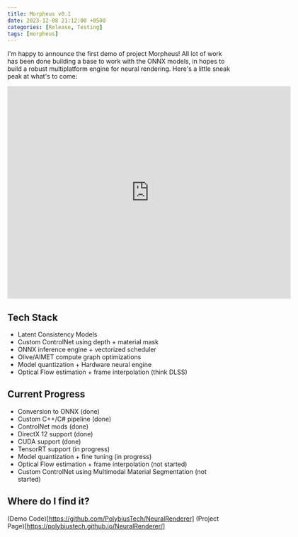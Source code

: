 ```yaml
---
title: Morpheus v0.1
date: 2023-12-08 21:12:00 +0500
categories: [Release, Testing]
tags: [morpheus]
---
```


I'm happy to announce the first demo of project Morpheus!
All lot of work has been done building a base to work with the ONNX models,
in hopes to build a robust multiplatform engine for neural rendering.
Here's a little sneak peak at what's to come:

<iframe width="640" height="480" src="https://www.youtube.com/embed/uBPPXIbcJOo" title="Project Morpheus - v0.1 Demo" frameborder="0" allow="accelerometer; autoplay; clipboard-write; encrypted-media; gyroscope; picture-in-picture; web-share" allowfullscreen></iframe>

## Tech Stack
 - Latent Consistency Models
 - Custom ControlNet using depth + material mask
 - ONNX inference engine + vectorized scheduler
 - Olive/AIMET compute graph optimizations
 - Model quantization + Hardware neural engine
 - Optical Flow estimation + frame interpolation (think DLSS)

## Current Progress
 - Conversion to ONNX (done)
 - Custom C++/C# pipeline (done)
 - ControlNet mods (done)
 - DirectX 12 support (done)
 - CUDA support (done)
 - TensorRT support (in progress)
 - Model quantization + fine tuning (in progress)
 - Optical Flow estimation + frame interpolation (not started)
 - Custom ControlNet using Multimodal Material Segmentation (not started)

## Where do I find it?
(Demo Code)[https://github.com/PolybiusTech/NeuralRenderer]
(Project Page)[https://polybiustech.github.io/NeuralRenderer/]

